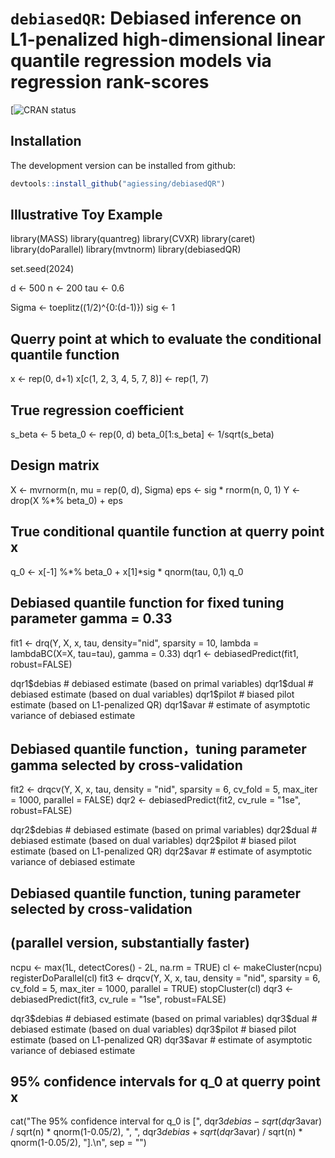 # ``debiasedQR``: Debiased inference on L1-penalized high-dimensional linear quantile regression models via regression rank-scores

<!-- badges: start -->
[![CRAN status](...)
<!-- badges: end -->

## Installation

The development version can be installed from github:

```R
devtools::install_github("agiessing/debiasedQR")
```

## Illustrative Toy Example

library(MASS)
library(quantreg)
library(CVXR)
library(caret)
library(doParallel)
library(mvtnorm)
library(debiasedQR)

set.seed(2024)

d <- 500
n <- 200
tau <- 0.6

Sigma <- toeplitz((1/2)^{0:(d-1)})
sig <- 1

## Querry point at which to evaluate the conditional quantile function
x <- rep(0, d+1)
x[c(1, 2, 3, 4, 5, 7, 8)] <- rep(1, 7)

## True regression coefficient
s_beta <- 5
beta_0 <- rep(0, d)
beta_0[1:s_beta] <- 1/sqrt(s_beta)

## Design matrix
X <-  mvrnorm(n, mu = rep(0, d), Sigma)
eps <- sig * rnorm(n, 0, 1)
Y <- drop(X %*% beta_0) + eps

## True conditional quantile function at querry point x
q_0 <- x[-1] %*% beta_0 + x[1]*sig * qnorm(tau, 0,1)
q_0

## Debiased quantile function for fixed tuning parameter gamma = 0.33
fit1 <- drq(Y, X, x, tau, density="nid", sparsity = 10, lambda = lambdaBC(X=X, tau=tau), gamma = 0.33)
dqr1 <- debiasedPredict(fit1, robust=FALSE)

dqr1$debias # debiased estimate (based on primal variables)
dqr1$dual   # debiased estimate (based on dual variables)
dqr1$pilot  # biased pilot estimate (based on L1-penalized QR)
dqr1$avar   # estimate of asymptotic variance of debiased estimate

## Debiased quantile function，tuning parameter gamma selected by cross-validation
fit2 <- drqcv(Y, X, x, tau, density = "nid", sparsity = 6, cv_fold = 5,
              max_iter = 1000, parallel = FALSE)
dqr2 <- debiasedPredict(fit2, cv_rule = "1se", robust=FALSE)

dqr2$debias # debiased estimate (based on primal variables)
dqr2$dual   # debiased estimate (based on dual variables)
dqr2$pilot  # biased pilot estimate (based on L1-penalized QR)
dqr2$avar   # estimate of asymptotic variance of debiased estimate

## Debiased quantile function, tuning parameter selected by cross-validation
## (parallel version, substantially faster)
ncpu <- max(1L, detectCores() - 2L, na.rm = TRUE)
cl <- makeCluster(ncpu)
registerDoParallel(cl)
fit3 <- drqcv(Y, X, x, tau, density = "nid", sparsity = 6, cv_fold = 5,
              max_iter = 1000, parallel = TRUE)
stopCluster(cl)
dqr3 <- debiasedPredict(fit3, cv_rule = "1se", robust=FALSE)

dqr3$debias # debiased estimate (based on primal variables)
dqr3$dual   # debiased estimate (based on dual variables)
dqr3$pilot  # biased pilot estimate (based on L1-penalized QR)
dqr3$avar   # estimate of asymptotic variance of debiased estimate

## 95% confidence intervals for q_0 at querry point x
cat("The 95% confidence interval for q_0 is [",
    dqr3$debias - sqrt(dqr3$avar) / sqrt(n) * qnorm(1-0.05/2), ", ",
    dqr3$debias + sqrt(dqr3$avar) / sqrt(n) * qnorm(1-0.05/2), "].\n", sep = "")


